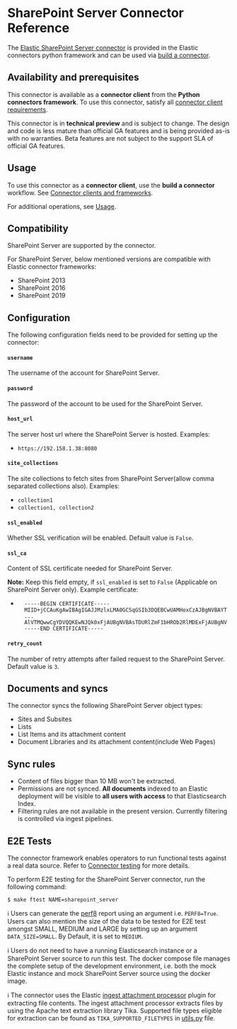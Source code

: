 # SharePoint Server Connector Reference

The [Elastic SharePoint Server connector](../connectors/sources/sharepoint_server.py) is provided in the Elastic connectors python framework and can be used via [build a connector](https://www.elastic.co/guide/en/enterprise-search/current/build-connector.html).

## Availability and prerequisites

This connector is available as a **connector client** from the **Python connectors framework**. To use this connector, satisfy all [connector client requirements](https://www.elastic.co/guide/en/enterprise-search/master/build-connector.html).

This connector is in **technical preview** and is subject to change. The design and code is less mature than official GA features and is being provided as-is with no warranties. Beta features are not subject to the support SLA of official GA features.

## Usage

To use this connector as a **connector client**, use the **build a connector** workflow. See [Connector clients and frameworks](https://www.elastic.co/guide/en/enterprise-search/master/build-connector.html).

For additional operations, see [Usage](https://www.elastic.co/guide/en/enterprise-search/master/connectors-usage.html).

## Compatibility

SharePoint Server are supported by the connector.

For SharePoint Server, below mentioned versions are compatible with Elastic connector frameworks:
- SharePoint 2013
- SharePoint 2016
- SharePoint 2019

## Configuration

The following configuration fields need to be provided for setting up the connector:

#### `username`

The username of the account for SharePoint Server.

#### `password`

The password of the account to be used for the SharePoint Server.

#### `host_url`

The server host url where the SharePoint Server is hosted. Examples:

- `https://192.158.1.38:8080`

#### `site_collections`

The site collections to fetch sites from SharePoint Server(allow comma separated collections also). Examples:
- `collection1`
- `collection1, collection2`

#### `ssl_enabled`

Whether SSL verification will be enabled. Default value is `False`.

#### `ssl_ca`

Content of SSL certificate needed for SharePoint Server.

**Note:** Keep this field empty, if `ssl_enabled` is set to `False` (Applicable on SharePoint Server only). Example certificate:


- ```
    -----BEGIN CERTIFICATE-----
    MIID+jCCAuKgAwIBAgIGAJJMzlxLMA0GCSqGSIb3DQEBCwUAMHoxCzAJBgNVBAYT
    ...
    AlVTMQwwCgYDVQQKEwNJQk0xFjAUBgNVBAsTDURlZmF1bHROb2RlMDExFjAUBgNV
    -----END CERTIFICATE-----
    ```

#### `retry_count`

The number of retry attempts after failed request to the SharePoint Server. Default value is `3`.

## Documents and syncs
The connector syncs the following SharePoint Server object types:
- Sites and Subsites
- Lists
- List Items and its attachment content
- Document Libraries and its attachment content(include Web Pages)

## Sync rules

- Content of files bigger than 10 MB won't be extracted.
- Permissions are not synced. **All documents** indexed to an Elastic deployment will be visible to **all users with access** to that Elasticsearch Index.
- Filtering rules are not available in the present version. Currently filtering is controlled via ingest pipelines.

## E2E Tests

The connector framework enables operators to run functional tests against a real data source. Refer to [Connector testing](https://www.elastic.co/guide/en/enterprise-search/master/build-connector.html#build-connector-testing) for more details.

To perform E2E testing for the SharePoint Server connector, run the following command:

```shell
$ make ftest NAME=sharepoint_server
```

ℹ️ Users can generate the [perf8](https://github.com/elastic/perf8) report using an argument i.e. `PERF8=True`. Users can also mention the size of the data to be tested for E2E test amongst SMALL, MEDIUM and LARGE by setting up an argument `DATA_SIZE=SMALL`. By Default, it is set to `MEDIUM`.

ℹ️ Users do not need to have a running Elasticsearch instance or a SharePoint Server source to run this test. The docker compose file manages the complete setup of the development environment, i.e. both the mock Elastic instance and mock SharePoint Server source using the docker image.

ℹ️ The connector uses the Elastic [ingest attachment processor](https://www.elastic.co/guide/en/enterprise-search/current/ingest-pipelines.html) plugin for extracting file contents. The ingest attachment processor extracts files by using the Apache text extraction library Tika. Supported file types eligible for extraction can be found as `TIKA_SUPPORTED_FILETYPES` in [utils.py](../connectors/utils.py) file.